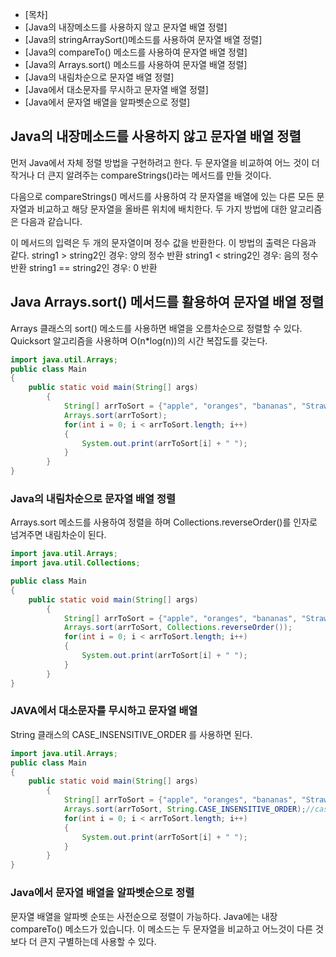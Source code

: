 - [목차]
- [Java의 내장메소드를 사용하지 않고 문자열 배열 정렬]
- [Java의 stringArraySort()메소드를 사용하여 문자열 배열 정렬]
- [Java의 compareTo() 메소드를 사용하여 문자열 배열 정렬]
- [Java의 Arrays.sort() 메소드를 사용하여 문자열 배열 정렬]
- [Java의 내림차순으로 문자열 배열 정렬]
- [Java에서 대소문자를 무시하고 문자열 배열 정렬]
- [Java에서 문자열 배열을 알파벳순으로 정렬]

## Java의 내장메소드를 사용하지 않고 문자열 배열 정렬

먼저 Java에서 자체 정렬 방법을 구현하려고 한다. 두 문자열을 비교하여 어느 것이 더 작거나 더 큰지 알려주는 compareStrings()라는 메서드를 만들 것이다.

다음으로 compareStrings() 메서드를 사용하여 각 문자열을 배열에 있는 다른 모든 문자열과 비교하고 해당 문자열을 올바른 위치에 배치한다.
두 가지 방법에 대한 알고리즘은 다음과 같습니다.

이 메서드의 입력은 두 개의 문자열이며 정수 값을 반환한다. 이 방법의 출력은 다음과 같다.
string1 > string2인 경우: 양의 정수 반환
string1 < string2인 경우: 음의 정수 반환
string1 == string2인 경우: 0 반환

## Java Arrays.sort() 메서드를 활용하여 문자열 배열 정렬

Arrays 클래스의 sort() 메소드를 사용하면 배열을 오름차순으로 정렬할 수 있다.
Quicksort 알고리즘을 사용하며 O(n*log(n))의 시간 복잡도를 갖는다.

```java
import java.util.Arrays;
public class Main
{
    public static void main(String[] args)
        {
            String[] arrToSort = {"apple", "oranges", "bananas", "Strawberry", "Blueberry"};
            Arrays.sort(arrToSort);
            for(int i = 0; i < arrToSort.length; i++)
            {
                System.out.print(arrToSort[i] + " ");
            }
        }
}
```

### Java의 내림차순으로 문자열 배열 정렬
Arrays.sort 메소드를 사용하여 정렬을 하며 Collections.reverseOrder()를  인자로 넘겨주면 내림차순이 된다.

```java
import java.util.Arrays;
import java.util.Collections;

public class Main
{
    public static void main(String[] args)
        {
            String[] arrToSort = {"apple", "oranges", "bananas", "Strawberry", "Blueberry"};
            Arrays.sort(arrToSort, Collections.reverseOrder());
            for(int i = 0; i < arrToSort.length; i++)
            {
                System.out.print(arrToSort[i] + " ");
            }
        }
}
```

### JAVA에서 대소문자를 무시하고 문자열 배열

String 클래스의 CASE_INSENSITIVE_ORDER 를 사용하면 된다.

```java
import java.util.Arrays;
public class Main
{
    public static void main(String[] args)
        {
            String[] arrToSort = {"apple", "oranges", "bananas", "Strawberry", "Blueberry"};
            Arrays.sort(arrToSort, String.CASE_INSENSITIVE_ORDER);//case insensitive sort
            for(int i = 0; i < arrToSort.length; i++)
            {
                System.out.print(arrToSort[i] + " ");
            }
        }
}
```

### Java에서 문자열 배열을 알파벳순으로 정렬

문자열 배열을 알파벳 순또는 사전순으로 정렬이 가능하다. Java에는 내장 compareTo() 메소드가 있습니다. 이 메소드는 두 문자열을 비교하고 어느것이
다른 것보다 더 큰지 구별하는데 사용할 수 있다.
